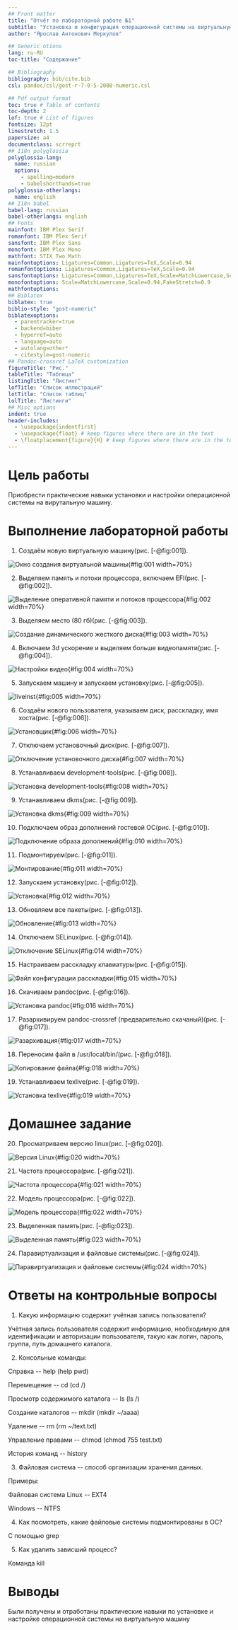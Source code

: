 ```yaml
---
## Front matter
title: "Отчёт по лабораторной работе №1"
subtitle: "Установка и конфигурация операционной системы на виртуальную машину"
author: "Ярослав Антонович Меркулов"

## Generic otions
lang: ru-RU
toc-title: "Содержание"

## Bibliography
bibliography: bib/cite.bib
csl: pandoc/csl/gost-r-7-0-5-2008-numeric.csl

## Pdf output format
toc: true # Table of contents
toc-depth: 2
lof: true # List of figures
fontsize: 12pt
linestretch: 1.5
papersize: a4
documentclass: scrreprt
## I18n polyglossia
polyglossia-lang:
  name: russian
  options:
	- spelling=modern
	- babelshorthands=true
polyglossia-otherlangs:
  name: english
## I18n babel
babel-lang: russian
babel-otherlangs: english
## Fonts
mainfont: IBM Plex Serif
romanfont: IBM Plex Serif
sansfont: IBM Plex Sans
monofont: IBM Plex Mono
mathfont: STIX Two Math
mainfontoptions: Ligatures=Common,Ligatures=TeX,Scale=0.94
romanfontoptions: Ligatures=Common,Ligatures=TeX,Scale=0.94
sansfontoptions: Ligatures=Common,Ligatures=TeX,Scale=MatchLowercase,Scale=0.94
monofontoptions: Scale=MatchLowercase,Scale=0.94,FakeStretch=0.9
mathfontoptions:
## Biblatex
biblatex: true
biblio-style: "gost-numeric"
biblatexoptions:
  - parentracker=true
  - backend=biber
  - hyperref=auto
  - language=auto
  - autolang=other*
  - citestyle=gost-numeric
## Pandoc-crossref LaTeX customization
figureTitle: "Рис."
tableTitle: "Таблица"
listingTitle: "Листинг"
lofTitle: "Список иллюстраций"
lotTitle: "Список таблиц"
lolTitle: "Листинги"
## Misc options
indent: true
header-includes:
  - \usepackage{indentfirst}
  - \usepackage{float} # keep figures where there are in the text
  - \floatplacement{figure}{H} # keep figures where there are in the text
---
```


# Цель работы

Приобрести практические навыки установки и настройки операционной системы на вирутальную машину.

# Выполнение лабораторной работы

1. Создаём новую виртуальную машину(рис. [-@fig:001]).

![Окно создания виртуальной машины](image/1.png){#fig:001 width=70%}

2. Выделяем память и потоки процессора, включаем EFI(рис. [-@fig:002]).

![Выделение оперативной памяти и потоков процессора](image/2.png){#fig:002 width=70%}

3. Выделяем место (80 гб)(рис. [-@fig:003]).

![Создание динамического жесткого диска](image/3.png){#fig:003 width=70%}

4. Включаем 3d ускорение и выделяем больше видеопамяти(рис. [-@fig:004]).

![Настройки видео](image/4.png){#fig:004 width=70%}

5. Запускаем машину и запускаем установку(рис. [-@fig:005]).

![liveinst](image/5.png){#fig:005 width=70%}

6. Создаём нового пользователя, указываем диск, расскладку, имя хоста(рис. [-@fig:006]).

![Установщик](image/6.png){#fig:006 width=70%}

7. Отключаем установочный диск(рис. [-@fig:007]).

![Отключение установочного диска](image/7.png){#fig:007 width=70%}

8. Устанавливаем development-tools(рис. [-@fig:008]).

![Установка development-tools](image/8.png){#fig:008 width=70%}

9. Устанавливаем dkms(рис. [-@fig:009]).

![Установка dkms](image/9.png){#fig:009 width=70%}

10. Подключаем образ дополнений гостевой ОС(рис. [-@fig:010]).

![Подключение образа дополнений](image/10.png){#fig:010 width=70%}

11. Подмонтируем(рис. [-@fig:011]).

![Монтирование](image/11.png){#fig:011 width=70%}

12. Запускаем установку(рис. [-@fig:012]).

![Установка](image/12.png){#fig:012 width=70%}

13. Обновляем все пакеты(рис. [-@fig:013]).

![Обновление](image/13.png){#fig:013 width=70%}

14. Отключаем SELinux(рис. [-@fig:014]).

![Отключение SELinux](image/14.png){#fig:014 width=70%}

15. Настраиваем расскладку клавиатуры(рис. [-@fig:015]).

![Файл конфигурации расскладки](image/15.png){#fig:015 width=70%}

16. Скачиваем pandoc(рис. [-@fig:016]).

![Установка pandoc](image/16.png){#fig:016 width=70%}

17. Разархивируем pandoc-crossref (предварительно скачаный)(рис. [-@fig:017]).

![Разархивация](image/17.png){#fig:017 width=70%}

18. Переносим файл в /usr/local/bin/(рис. [-@fig:018]).

![Копирование файла](image/18.png){#fig:018 width=70%}

19. Устанавливаем texlive(рис. [-@fig:019]).

![Установка texlive](image/19.png){#fig:019 width=70%}

# Домашнее задание

20. Просматриваем версию linux(рис. [-@fig:020]).

![Версия Linux](image/20.png){#fig:020 width=70%}

21. Частота процессора(рис. [-@fig:021]).

![Частота процессора](image/21.png){#fig:021 width=70%}

22. Модель процессора(рис. [-@fig:022]).

![Модель процессора](image/22.png){#fig:022 width=70%}


23. Выделенная память(рис. [-@fig:023]).

![Выделенная память](image/23.png){#fig:023 width=70%}

24. Паравиртуализация и файловые системы(рис. [-@fig:024]).

![Паравиртуализация и файловые системы](image/24.png){#fig:024 width=70%}

# Ответы на контрольные вопросы

1. Какую информацию содержит учётная запись пользователя?

Учётная запись пользователя содержит информацию, необходимую для идентификации и авторизации пользователя, такую как логин, пароль, группа, путь домашнего каталога.

2. Консольные команды:

Справка -- help (help pwd)

Перемещение -- cd (cd /)

Просмотр содержимого каталога -- ls (ls /)

Создание каталогов -- mkdir (mkdir ~/aaaa)

Удаление -- rm (rm ~/text.txt)

Управление правами -- chmod (chmod 755 test.txt)

История команд -- history

3. Файловая система -- способ организации хранения данных.

Примеры:

Файловая система Linux -- EXT4

Windows -- NTFS

4. Как посмотреть, какие файловые системы подмонтированы в ОС?

С помощью grep

5. Как удалить зависший процесс?

Команда kill




# Выводы

Были получены и отработаны практические навыки по установке и настройке операционной системы на виртуальную машину


